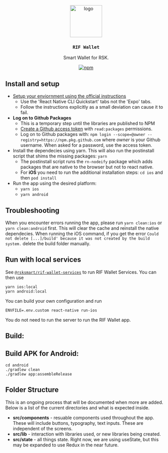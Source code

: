 <p align="middle">
  <img src="https://www.rifos.org/assets/img/logo.svg" alt="logo" height="100" >
</p>
<h3 align="middle"><code>RIF Wallet</code></h3>
<p align="middle">
  Smart Wallet for RSK.
</p>
<p align="middle">
  <a href="https://github.com/rsksmart/swallet/actions/workflows/ci.yml">
    <img src="https://github.com/rsksmart/swallet/actions/workflows/ci.yml/badge.svg" alt="npm" />
  </a>
</p>

## Install and setup

- [Setup your enviornment using the official instructions](https://reactnative.dev/docs/environment-setup)
  - Use the 'React Native CLI Quickstart' tabs not the 'Expo' tabs.
  - Follow the instructions explicitly as a small deviation can cause it to fail.
- **Log on to Github Packages**
  - This is a temporary step until the libraries are published to NPM
  - [Create a Github access token](https://github.com/settings/tokens) with `read:packages` permissions.
  - Log on to Github packages with: `npm login --scope=@owner --registry=https://npm.pkg.github.com` where _owner_ is your Github username. When asked for a password, use the access token.
- Install the dependecies using yarn. This will also run the postinstall script that shims the missing packages: `yarn`
  - The postinstall script runs the `rn-nodeify` package which adds packages that are native to the browser but not to react native.
  - For **iOS** you need to run the additional installation steps: `cd ios` and then `pod install`
- Run the app using the desired platform:
  - `yarn ios`
  - `yarn android`

## Troubleshooting

When you encounter errors running the app, please run `yarn clean:ios` or `yarn clean:android` first. This will clear the cache and reinstall the native dependecies. When running the iOS command, if you get the error `Could not delete [...]/build' because it was not created by the build system.` delete the build folder manually.

## Run with local services

See [`@rsksmart/rif-wallet-services`](https://github.com/rsksmart/rif-wallet-services) to run RIF Wallet Services. You can then use

```
yarn ios:local
yarn android:local
```

You can build your own configuration and run

```
ENVFILE=.env.custom react-native run-ios
```

You do not need to run the server to run the RIF Wallet app.

## Build:

## Build APK for Android:

```
cd android
./gradlew clean
./gradlew app:assembleRelease
```

## Folder Structure

This is an ongoing process that will be documented when more are added. Below is a list of the current directories and what is expected inside.

- **src/components** - resuable components used throughout the app. These will include buttons, typography, text inputs. These are independent of the screens.
- **src/lib** - interaction with libraries used, or new libraries being created. 
- **src/state** - all things state. Right now, we are using useState, but this may be expanded to use Redux in the near future.
